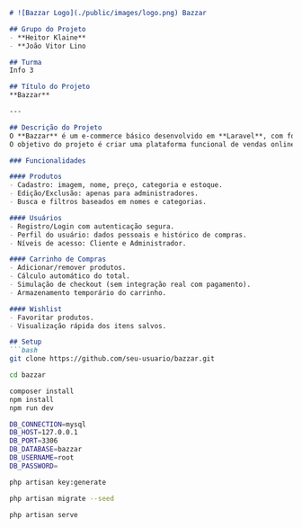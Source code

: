 ````markdown
# ![Bazzar Logo](./public/images/logo.png) Bazzar

## Grupo do Projeto
- **Heitor Klaine**  
- **João Vitor Lino  

## Turma
Info 3

## Título do Projeto
**Bazzar**

---

## Descrição do Projeto
O **Bazzar** é um e-commerce básico desenvolvido em **Laravel**, com foco em CRUD de produtos, gerenciamento de usuários, carrinho de compras e wishlist.  
O objetivo do projeto é criar uma plataforma funcional de vendas online, incluindo autenticação, controle de acesso e funcionalidades de busca e filtragem de produtos.

### Funcionalidades

#### Produtos
- Cadastro: imagem, nome, preço, categoria e estoque.
- Edição/Exclusão: apenas para administradores.
- Busca e filtros baseados em nomes e categorias.

#### Usuários
- Registro/Login com autenticação segura.
- Perfil do usuário: dados pessoais e histórico de compras.
- Níveis de acesso: Cliente e Administrador.

#### Carrinho de Compras
- Adicionar/remover produtos.
- Cálculo automático do total.
- Simulação de checkout (sem integração real com pagamento).
- Armazenamento temporário do carrinho.

#### Wishlist
- Favoritar produtos.
- Visualização rápida dos itens salvos.

## Setup
```bash
git clone https://github.com/seu-usuario/bazzar.git

cd bazzar

composer install
npm install
npm run dev

DB_CONNECTION=mysql
DB_HOST=127.0.0.1
DB_PORT=3306
DB_DATABASE=bazzar
DB_USERNAME=root
DB_PASSWORD=

php artisan key:generate

php artisan migrate --seed

php artisan serve

